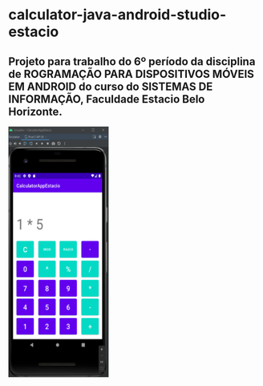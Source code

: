 # calculator-java-android-studio-estacio

## Projeto para trabalho do 6º período da disciplina de ROGRAMAÇÃO PARA DISPOSITIVOS MÓVEIS EM ANDROID do curso do SISTEMAS DE INFORMAÇÃO, Faculdade Estacio Belo Horizonte.

<img align="" alt="Página" src="https://raw.githubusercontent.com/CristhianFSantos/calculator-java-android-studio-estacio/master/image.png" width="200" height="500" />
